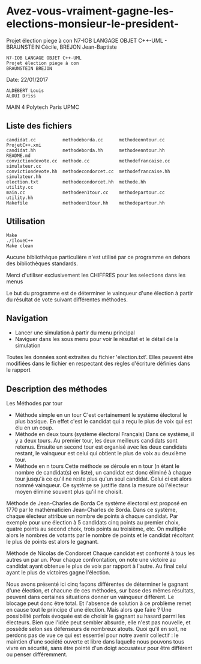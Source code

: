 Avez-vous-vraiment-gagne-les-elections-monsieur-le-president-
===
Projet élection piege à con N7-IOB LANGAGE OBJET C++-UML - BRAUNSTEIN Cécile, BREJON Jean-Baptiste

    N7-IOB LANGAGE OBJET C++-UML
    Projet élection piege à con
    BRAUNSTEIN BREJON

Date: 22/01/2017
 
    ALDEBERT Louis
    ALOUI Driss 

MAIN 4 Polytech Paris UPMC


Liste des fichiers
------------
    candidat.cc          methodeborda.cc      methodeenntour.cc    ProjetC++.xmi
    candidat.hh          methodeborda.hh      methodeenntour.hh    README.md
    convictiondevote.cc  methode.cc           methodefrancaise.cc  simulateur.cc
    convictiondevote.hh  methodecondorcet.cc  methodefrancaise.hh  simulateur.hh
    election.txt         methodecondorcet.hh  methode.hh           utility.cc
    main.cc              methodeen1tour.cc    methodepartour.cc    utility.hh
    Makefile             methodeen1tour.hh    methodepartour.hh


Utilisation
------------
    Make
    ./IloveC++
    Make clean


Aucune bibliothèque particulière n'est utilisé par ce programme en dehors des bibliothèques standards.


Merci d'utiliser exclusivement les CHIFFRES pour les selections dans les menus


Le but du programme est de déterminer le vainqueur d'une élection à partir du résultat de vote suivant différentes méthodes.


Navigation
------------
- Lancer une simulation à partir du menu principal
- Naviguer dans les sous menu pour voir le résultat et le détail de la simulation


Toutes les données sont extraites du fichier 'election.txt'. Elles peuvent être modifiées dans le fichier en respectant des règles d'écriture définies dans le rapport




Description des méthodes
------------
Les Méthodes par tour
- Méthode simple en un tour
C'est certainement le système électoral le plus basique. En effet c'est le candidat qui a reçu le plus de voix qui est élu en un coup.
- Méthode en deux tours (système électoral Français)
Dans ce système, il y a deux tours. Au premier tour, les deux meilleurs candidats sont retenus. Ensuite un second tour est organisé avec les deux candidats restant, le vainqueur est celui qui obtient le plus de voix au deuxième tour.
- Méthode en n tours
Cette méthode se déroule en n tour (n étant le nombre de candidat(s) en liste), un candidat est donc éliminé à chaque tour jusqu'à ce qu'il ne reste plus qu'un seul candidat. Celui ci est alors nommé vainqueur. Ce système se justifie dans la mesure où l'électeur moyen élimine souvent plus qu'il ne choisit.

Méthode de Jean-Charles de Borda
 Ce système électoral est proposé en 1770 par le mathématicien Jean-Charles de Borda. Dans ce système, chaque électeur attribue un nombre de points à chaque candidat. Par exemple pour une élection à 5 candidats cinq points au premier choix, quatre points au second choix, trois points au troisième, etc.
On multiplie alors le nombres de votants par le nombre de points et le candidat récoltant le plus de points est alors le gagnant.

Méthode de Nicolas de Condorcet
Chaque candidat est confronté à tous les autres un par un. Pour chaque confrontation, on note une victoire au candidat ayant obtenue le plus de voix par rapport à l'autre. Au final celui ayant le plus de victoires gagne l'élection.


Nous avons présenté ici cinq façons différentes de déterminer le gagnant d'une élection, et chacune de ces méthodes, sur base des mêmes résultats, peuvent dans certaines situations donner un vainqueur différent. Le blocage peut donc être total.
Et l'absence de solution à ce problème remet en cause tout le principe d'une élection.
Mais alors que faire ?
Une possibilité parfois évoquée est de choisir le gagnant au hasard parmi les électeurs.
Bien que l'idée peut sembler absurde, elle n'est pas nouvelle, et possède selon ses défenseurs de nombreux atouts.
Quoi qu'il en soit, ne perdons pas de vue ce qui est essentiel pour notre avenir collectif :
le maintien d'une société ouverte et libre dans laquelle nous pouvons tous vivre en sécurité, sans être pointé d'un doigt accusateur pour être différent ou penser différemment.
